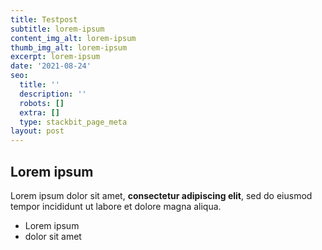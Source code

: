 ```yaml
---
title: Testpost
subtitle: lorem-ipsum
content_img_alt: lorem-ipsum
thumb_img_alt: lorem-ipsum
excerpt: lorem-ipsum
date: '2021-08-24'
seo:
  title: ''
  description: ''
  robots: []
  extra: []
  type: stackbit_page_meta
layout: post
---
```

## Lorem ipsum

Lorem ipsum dolor sit amet, **consectetur adipiscing elit**, sed do eiusmod tempor incididunt ut labore et dolore magna aliqua.

- Lorem ipsum
- dolor sit amet
